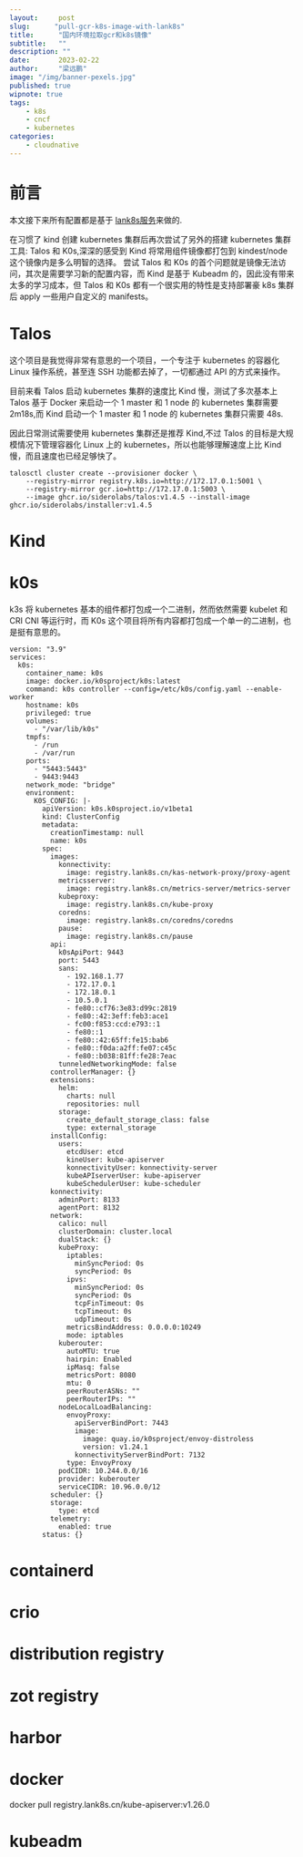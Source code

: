 ```yaml
---
layout:     post 
slug:      "pull-gcr-k8s-image-with-lank8s"
title:      "国内环境拉取gcr和k8s镜像"
subtitle:   ""
description: ""
date:       2023-02-22
author:     "梁远鹏"
image: "/img/banner-pexels.jpg"
published: true
wipnote: true
tags:
    - k8s
    - cncf
    - kubernetes
categories: 
    - cloudnative
---
```


# 前言  

本文接下来所有配置都是基于 [lank8s服务](https://liangyuanpeng.com/post/service-lank8s.cn/#undefined)来做的.

在习惯了 kind 创建 kubernetes 集群后再次尝试了另外的搭建 kubernetes 集群工具: Talos 和 K0s,深深的感受到 Kind 将常用组件镜像都打包到 kindest/node 这个镜像内是多么明智的选择。 尝试 Talos 和 K0s 的首个问题就是镜像无法访问，其次是需要学习新的配置内容，而 Kind 是基于 Kubeadm 的，因此没有带来太多的学习成本，但 Talos 和 K0s 都有一个很实用的特性是支持部署豪 k8s 集群后 apply 一些用户自定义的 manifests。

# Talos

这个项目是我觉得非常有意思的一个项目，一个专注于 kubernetes 的容器化 Linux 操作系统，甚至连 SSH 功能都去掉了，一切都通过 API 的方式来操作。

目前来看 Talos 启动 kubernetes 集群的速度比 Kind 慢，测试了多次基本上 Talos 基于 Docker 来启动一个 1 master 和 1 node 的 kubernetes 集群需要 2m18s,而 Kind 启动一个 1 master 和 1 node 的 kubernetes 集群只需要 48s.

因此日常测试需要使用 kubernetes 集群还是推荐 Kind,不过 Talos 的目标是大规模情况下管理容器化 Linux 上的 kubernetes，所以也能够理解速度上比 Kind 慢，而且速度也已经足够快了。

```shell
talosctl cluster create --provisioner docker \
    --registry-mirror registry.k8s.io=http://172.17.0.1:5001 \
    --registry-mirror gcr.io=http://172.17.0.1:5003 \
    --image ghcr.io/siderolabs/talos:v1.4.5 --install-image ghcr.io/siderolabs/installer:v1.4.5
```

# Kind

# k0s

k3s 将 kubernetes 基本的组件都打包成一个二进制，然而依然需要 kubelet 和 CRI CNI 等运行时，而 K0s 这个项目将所有内容都打包成一个单一的二进制，也是挺有意思的。

```shell
version: "3.9"
services:
  k0s:
    container_name: k0s
    image: docker.io/k0sproject/k0s:latest
    command: k0s controller --config=/etc/k0s/config.yaml --enable-worker
    hostname: k0s
    privileged: true
    volumes:
      - "/var/lib/k0s"
    tmpfs:
      - /run
      - /var/run
    ports:
      - "5443:5443"
      - 9443:9443
    network_mode: "bridge"
    environment:
      K0S_CONFIG: |-
        apiVersion: k0s.k0sproject.io/v1beta1
        kind: ClusterConfig
        metadata:
          creationTimestamp: null
          name: k0s
        spec:
          images:
            konnectivity:
              image: registry.lank8s.cn/kas-network-proxy/proxy-agent
            metricsserver:
              image: registry.lank8s.cn/metrics-server/metrics-server
            kubeproxy:
              image: registry.lank8s.cn/kube-proxy
            coredns:
              image: registry.lank8s.cn/coredns/coredns
            pause:
              image: registry.lank8s.cn/pause
          api:
            k0sApiPort: 9443
            port: 5443
            sans:
              - 192.168.1.77
              - 172.17.0.1
              - 172.18.0.1
              - 10.5.0.1
              - fe80::cf76:3e83:d99c:2819
              - fe80::42:3eff:feb3:ace1
              - fc00:f853:ccd:e793::1
              - fe80::1
              - fe80::42:65ff:fe15:bab6
              - fe80::f0da:a2ff:fe07:c45c
              - fe80::b038:81ff:fe28:7eac
            tunneledNetworkingMode: false
          controllerManager: {}
          extensions:
            helm:
              charts: null
              repositories: null
            storage:
              create_default_storage_class: false
              type: external_storage
          installConfig:
            users:
              etcdUser: etcd
              kineUser: kube-apiserver
              konnectivityUser: konnectivity-server
              kubeAPIserverUser: kube-apiserver
              kubeSchedulerUser: kube-scheduler
          konnectivity:
            adminPort: 8133
            agentPort: 8132
          network:
            calico: null
            clusterDomain: cluster.local
            dualStack: {}
            kubeProxy:
              iptables:
                minSyncPeriod: 0s
                syncPeriod: 0s
              ipvs:
                minSyncPeriod: 0s
                syncPeriod: 0s
                tcpFinTimeout: 0s
                tcpTimeout: 0s
                udpTimeout: 0s
              metricsBindAddress: 0.0.0.0:10249
              mode: iptables
            kuberouter:
              autoMTU: true
              hairpin: Enabled
              ipMasq: false
              metricsPort: 8080
              mtu: 0
              peerRouterASNs: ""
              peerRouterIPs: ""
            nodeLocalLoadBalancing:
              envoyProxy:
                apiServerBindPort: 7443
                image:
                  image: quay.io/k0sproject/envoy-distroless
                  version: v1.24.1
                konnectivityServerBindPort: 7132
              type: EnvoyProxy
            podCIDR: 10.244.0.0/16
            provider: kuberouter
            serviceCIDR: 10.96.0.0/12
          scheduler: {}
          storage:
            type: etcd
          telemetry:
            enabled: true
        status: {}
```

# containerd
# crio
# distribution registry
# zot registry
# harbor
# docker 

docker pull registry.lank8s.cn/kube-apiserver:v1.26.0

# kubeadm


